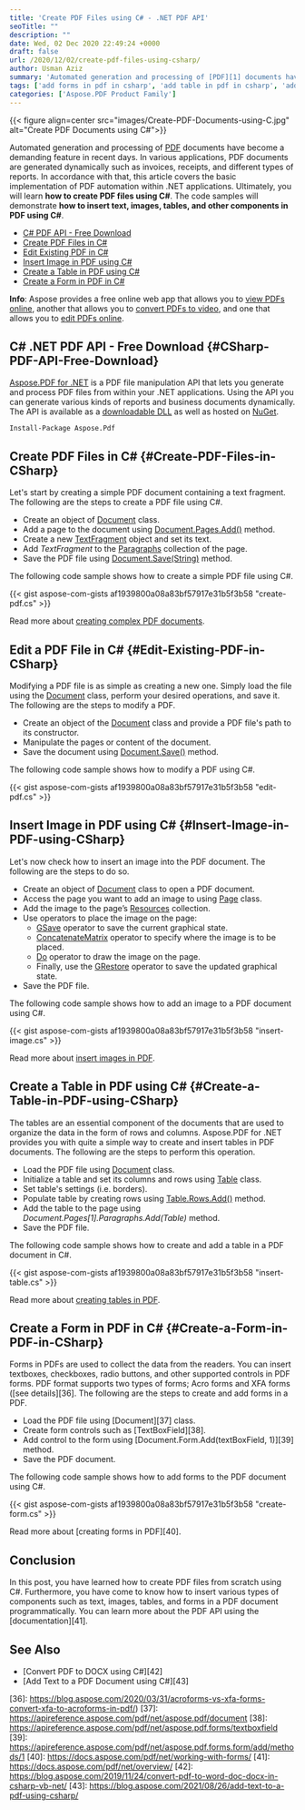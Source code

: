 ```yaml
---
title: 'Create PDF Files using C# - .NET PDF API'
seoTitle: ""
description: ""
date: Wed, 02 Dec 2020 22:49:24 +0000
draft: false
url: /2020/12/02/create-pdf-files-using-csharp/
author: Usman Aziz
summary: 'Automated generation and processing of [PDF][1] documents have become a demanding feature in recent days. In various applications, PDF documents are generated dynamically such as invoices, receipts, and different types of reports. In accordance with that, this article covers the basic implementation of PDF automation within .NET applications. Ultimately, you will learn **how to create PDF files and insert text, images, tables, and other components using C#**.'
tags: ['add forms in pdf in csharp', 'add table in pdf in csharp', 'add text in pdf in csharp', 'create pdf in csharp', 'edit pdf file in csharp']
categories: ['Aspose.PDF Product Family']
---
```




{{< figure align=center src="images/Create-PDF-Documents-using-C.jpg" alt="Create PDF Documents using C#">}}


Automated generation and processing of [PDF][2] documents have become a demanding feature in recent days. In various applications, PDF documents are generated dynamically such as invoices, receipts, and different types of reports. In accordance with that, this article covers the basic implementation of PDF automation within .NET applications. Ultimately, you will learn **how to create PDF files using C#**. The code samples will demonstrate **how to insert text, images, tables, and other components in PDF using C#**.

*   [C# PDF API - Free Download][3]
*   [Create PDF Files in C#][4]
*   [Edit Existing PDF in C#][5]
*   [Insert Image in PDF using C#][6]
*   [Create a Table in PDF using C#][7]
*   [Create a Form in PDF in C#][8]

**Info**: Aspose provides a free online web app that allows you to [view PDFs online][9], another that allows you to [convert PDFs to video][10], and one that allows you to [edit PDFs online][11].

## C# .NET PDF API - Free Download {#CSharp-PDF-API-Free-Download}

[Aspose.PDF for .NET][12] is a PDF file manipulation API that lets you generate and process PDF files from within your .NET applications. Using the API you can generate various kinds of reports and business documents dynamically. The API is available as a [downloadable DLL][13] as well as hosted on [NuGet][14].

```
Install-Package Aspose.Pdf
```

## Create PDF Files in C# {#Create-PDF-Files-in-CSharp}

Let's start by creating a simple PDF document containing a text fragment. The following are the steps to create a PDF file using C#.

*   Create an object of [Document][15] class.
*   Add a page to the document using [Document.Pages.Add()][16] method.
*   Create a new [TextFragment][17] object and set its text.
*   Add _TextFragment_ to the [Paragraphs][18] collection of the page.
*   Save the PDF file using [Document.Save(String)][19] method.

The following code sample shows how to create a simple PDF file using C#.

{{< gist aspose-com-gists af1939800a08a83bf57917e31b5f3b58 "create-pdf.cs" >}}

Read more about [creating complex PDF documents][20].

## Edit a PDF File in C# {#Edit-Existing-PDF-in-CSharp}

Modifying a PDF file is as simple as creating a new one. Simply load the file using the [Document][21] class, perform your desired operations, and save it. The following are the steps to modify a PDF.

*   Create an object of the [Document][22] class and provide a PDF file's path to its constructor.
*   Manipulate the pages or content of the document.
*   Save the document using [Document.Save()][23] method.

The following code sample shows how to modify a PDF using C#.

{{< gist aspose-com-gists af1939800a08a83bf57917e31b5f3b58 "edit-pdf.cs" >}}

## Insert Image in PDF using C# {#Insert-Image-in-PDF-using-CSharp}

Let's now check how to insert an image into the PDF document. The following are the steps to do so.

*   Create an object of [Document][24] class to open a PDF document.
*   Access the page you want to add an image to using [Page][25] class.
*   Add the image to the page’s [Resources][26] collection.
*   Use operators to place the image on the page:
    *   [GSave][27] operator to save the current graphical state.
    *   [ConcatenateMatrix][28] operator to specify where the image is to be placed.
    *   [Do][29] operator to draw the image on the page.
    *   Finally, use the [GRestore][30] operator to save the updated graphical state.
*   Save the PDF file.

The following code sample shows how to add an image to a PDF document using C#.

{{< gist aspose-com-gists af1939800a08a83bf57917e31b5f3b58 "insert-image.cs" >}}

Read more about [insert images in PDF][31].

## Create a Table in PDF using C# {#Create-a-Table-in-PDF-using-CSharp}

The tables are an essential component of the documents that are used to organize the data in the form of rows and columns. Aspose.PDF for .NET provides you with quite a simple way to create and insert tables in PDF documents. The following are the steps to perform this operation.

*   Load the PDF file using [Document][32] class.
*   Initialize a table and set its columns and rows using [Table][33] class.
*   Set table's settings (i.e. borders).
*   Populate table by creating rows using [Table.Rows.Add()][34] method.
*   Add the table to the page using _Document.Pages\[1\].Paragraphs.Add(Table)_ method.
*   Save the PDF file.

The following code sample shows how to create and add a table in a PDF document in C#.

{{< gist aspose-com-gists af1939800a08a83bf57917e31b5f3b58 "insert-table.cs" >}}

Read more about [creating tables in PDF][35].

## Create a Form in PDF in C# {#Create-a-Form-in-PDF-in-CSharp}

Forms in PDFs are used to collect the data from the readers. You can insert textboxes, checkboxes, radio buttons, and other supported controls in PDF forms. PDF format supports two types of forms; Acro forms and XFA forms ([see details][36]. The following are the steps to create and add forms in a PDF.

*   Load the PDF file using [Document][37] class.
*   Create form controls such as [TextBoxField][38].
*   Add control to the form using [Document.Form.Add(textBoxField, 1)][39] method.
*   Save the PDF document.

The following code sample shows how to add forms to the PDF document using C#.

{{< gist aspose-com-gists af1939800a08a83bf57917e31b5f3b58 "create-form.cs" >}}

Read more about [creating forms in PDF][40].

## Conclusion

In this post, you have learned how to create PDF files from scratch using C#. Furthermore, you have come to know how to insert various types of components such as text, images, tables, and forms in a PDF document programmatically. You can learn more about the PDF API using the [documentation][41].

## See Also

*   [Convert PDF to DOCX using C#][42]
*   [Add Text to a PDF Document using C#][43]




[1]: https://docs.fileformat.com/pdf/
[2]: https://docs.fileformat.com/pdf/
[3]: #CSharp-PDF-API-Free-Download
[4]: #Create-PDF-Files-in-CSharp
[5]: #Edit-Existing-PDF-in-CSharp
[6]: #Insert-Image-in-PDF-using-CSharp
[7]: #Create-a-Table-in-PDF-using-CSharp
[8]: #Create-a-Form-in-PDF-in-CSharp
[9]: https://products.aspose.app/slides/viewer/pdf
[10]: https://products.aspose.app/slides/video/pdf
[11]: https://products.aspose.app/slides/editor/pdf
[12]: https://products.aspose.com/pdf/net
[13]: https://downloads.aspose.com/pdf/net
[14]: http://nuget.org/packages/Aspose.pdf
[15]: https://apireference.aspose.com/pdf/net/aspose.pdf/document
[16]: https://apireference.aspose.com/pdf/net/aspose.pdf/pagecollection/methods/add
[17]: https://apireference.aspose.com/pdf/net/aspose.pdf.text/textfragment
[18]: https://apireference.aspose.com/pdf/net/aspose.pdf/page/properties/paragraphs
[19]: https://apireference.aspose.com/pdf/net/aspose.pdf.document/save/methods/4
[20]: https://docs.aspose.com/pdf/net/complex-pdf/
[21]: https://apireference.aspose.com/pdf/net/aspose.pdf/document
[22]: https://apireference.aspose.com/pdf/net/aspose.pdf/document
[23]: https://apireference.aspose.com/pdf/net/aspose.pdf/document/methods/save
[24]: https://apireference.aspose.com/pdf/net/aspose.pdf/document
[25]: https://apireference.aspose.com/pdf/net/aspose.pdf/page
[26]: https://apireference.aspose.com/pdf/net/aspose.pdf/page/properties/resources
[27]: https://apireference.aspose.com/pdf/net/aspose.pdf.operators/gsave
[28]: https://apireference.aspose.com/pdf/net/aspose.pdf.operators/concatenatematrix
[29]: https://apireference.aspose.com/pdf/net/aspose.pdf.operators/do
[30]: https://apireference.aspose.com/pdf/net/aspose.pdf.operators/grestore
[31]: https://docs.aspose.com/pdf/net/working-with-images-in-pdf/
[32]: https://apireference.aspose.com/pdf/net/aspose.pdf/document
[33]: https://apireference.aspose.com/pdf/net/aspose.pdf/table
[34]: https://apireference.aspose.com/pdf/net/aspose.pdf/rows/methods/add
[35]: https://docs.aspose.com/pdf/net/working-with-tables/
[36]: https://blog.aspose.com/2020/03/31/acroforms-vs-xfa-forms-convert-xfa-to-acroforms-in-pdf/)
[37]: https://apireference.aspose.com/pdf/net/aspose.pdf/document
[38]: https://apireference.aspose.com/pdf/net/aspose.pdf.forms/textboxfield
[39]: https://apireference.aspose.com/pdf/net/aspose.pdf.forms.form/add/methods/1
[40]: https://docs.aspose.com/pdf/net/working-with-forms/
[41]: https://docs.aspose.com/pdf/net/overview/
[42]: https://blog.aspose.com/2019/11/24/convert-pdf-to-word-doc-docx-in-csharp-vb-net/
[43]: https://blog.aspose.com/2021/08/26/add-text-to-a-pdf-using-csharp/






